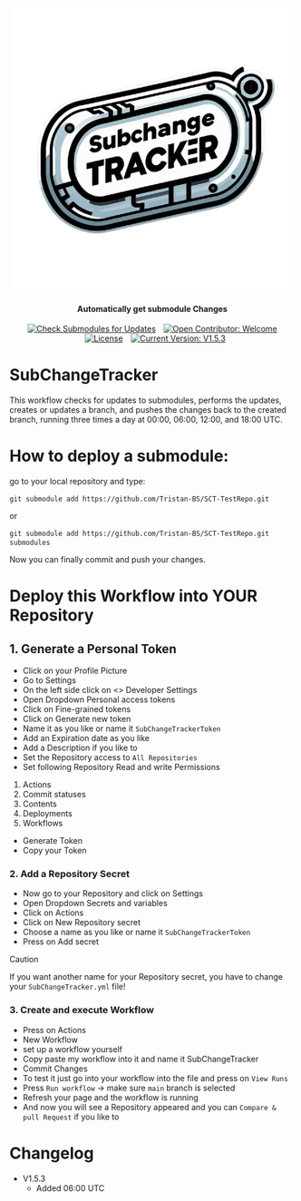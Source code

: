 <div align="center">
  <img src="Images/Logo-Transparent.png" alt="Logo">
  <h4>Automatically get submodule Changes</h4>
</div>

<div align="center">
  <a href="https://github.com/Tristan-BS/SubChangeTracker/actions/workflows/SubChangeTracker.yml" style="display: inline-block;">
    <img src="https://github.com/Tristan-BS/SubChangeTracker/actions/workflows/SubChangeTracker.yml/badge.svg" alt="Check Submodules for Updates">
  </a>
  <a href="https://github.com/Tristan-BS/SubChangeTracker" style="display: inline-block; margin-left: 10px;">
    <img src="https://img.shields.io/badge/Open%20Contributor-Welcome-brightgreen.svg" alt="Open Contributor: Welcome">
  </a>
  </br>
  <a href="https://opensource.org/licenses/MIT" style="display: inline-block; margin-left: 10px;">
    <img src="https://img.shields.io/badge/license-MIT-red.svg" alt="License">
  </a>
  <a href="https://github.com/Tristan-BS/SubChangeTracker/releases/tag/v1.5.3" style="display: inline-block; margin-left: 10px;">
    <img src="https://img.shields.io/badge/Current%20Version-V1.5.3-blue.svg" alt="Current Version: V1.5.3">
  </a>
</div>

# SubChangeTracker
This workflow checks for updates to submodules, performs the updates, creates or updates a branch, and pushes the changes back to the created branch, running three times a day at 00:00, 06:00, 12:00, and 18:00 UTC.


# How to deploy a submodule:
go to your local repository and type:
```
git submodule add https://github.com/Tristan-BS/SCT-TestRepo.git
```
or 
```
git submodule add https://github.com/Tristan-BS/SCT-TestRepo.git submodules
```
Now you can finally commit and push your changes.


# Deploy this Workflow into YOUR Repository

## 1. Generate a Personal Token
- Click on your Profile Picture
- Go to Settings
- On the left side click on <> Developer Settings
- Open Dropdown Personal access tokens
- Click on Fine-grained tokens
- Click on Generate new token
- Name it as you like or name it `SubChangeTrackerToken`
- Add an Expiration date as you like
- Add a Description if you like to
- Set the Repository access to `All Repositories`
- Set following Repository Read and write Permissions
1. Actions
2. Commit statuses
3. Contents
4. Deployments
5. Workflows
- Generate Token
- Copy your Token

### 2. Add a Repository Secret
- Now go to your Repository and click on Settings
- Open Dropdown Secrets and variables
- Click on Actions
- Click on New Repository secret
- Choose a name as you like or name it `SubChangeTrackerToken`
- Press on Add secret
> [!CAUTION]
> If you want another name for your Repository secret, you have to change your `SubChangeTracker.yml` file!

### 3. Create and execute Workflow
- Press on Actions
- New Workflow
- set up a workflow yourself
- Copy paste my workflow into it and name it SubChangeTracker
- Commit Changes
- To test it just go into your workflow into the file and press on `View Runs`
- Press `Run workflow` -> make sure `main` branch is selected
- Refresh your page and the workflow is running
- And now you will see a Repository appeared and you can `Compare & pull Request` if you like to

# Changelog
- V1.5.3
    - Added 06:00 UTC
